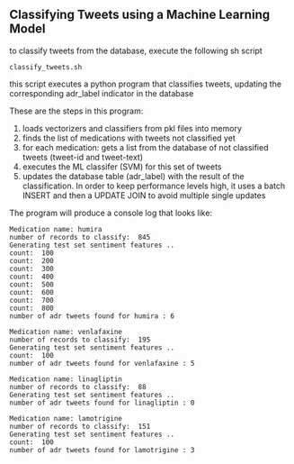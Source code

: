 ## Classifying Tweets using a Machine Learning Model 


to classify tweets from the database,
execute the following sh script
```
classify_tweets.sh
``` 
this script executes a python program that classifies tweets, updating the corresponding adr_label indicator in the database
  
 These are the steps in this program:

 1. loads vectorizers and classifiers from pkl files into memory
 2. finds the list of medications with tweets not classified yet
 3. for each medication: gets a list from the database of not classified tweets (tweet-id and tweet-text) 
 4. executes the ML classifer (SVM) for this set of tweets
 5. updates the database table (adr_label) with the result of the classification. In order to keep performance levels high, it uses
    a batch INSERT and then a UPDATE JOIN to avoid multiple single updates 


The program will produce a console log that looks like:
```
Medication name: humira
number of records to classify:  845
Generating test set sentiment features ..
count:  100
count:  200
count:  300
count:  400
count:  500
count:  600
count:  700
count:  800
number of adr tweets found for humira : 6

Medication name: venlafaxine
number of records to classify:  195
Generating test set sentiment features ..
count:  100
number of adr tweets found for venlafaxine : 5

Medication name: linagliptin
number of records to classify:  88
Generating test set sentiment features ..
number of adr tweets found for linagliptin : 0

Medication name: lamotrigine
number of records to classify:  151
Generating test set sentiment features ..
count:  100
number of adr tweets found for lamotrigine : 3
```


